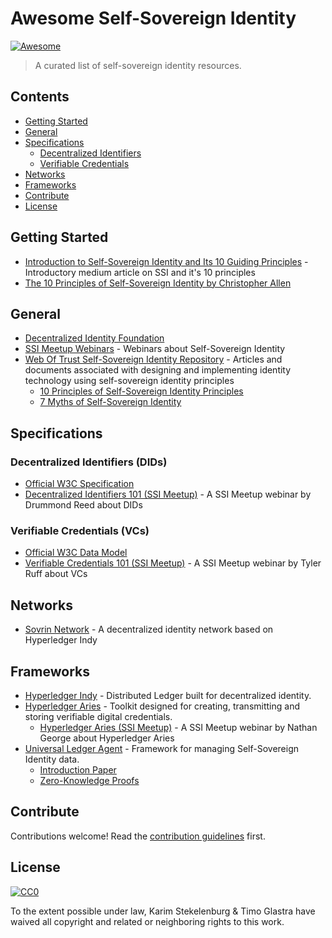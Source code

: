 # Awesome Self-Sovereign Identity

[![Awesome](https://awesome.re/badge.svg)](https://awesome.re)

> A curated list of self-sovereign identity resources.

## Contents

- [Getting Started](#getting-started)
- [General](#general)
- [Specifications](#specifications)
  - [Decentralized Identifiers](#decentralized-identifiers-dids)
  - [Verifiable Credentials](#verifiable-credentials-vcs)
- [Networks](#networks)
- [Frameworks](#frameworks)
- [Contribute](#contribute)
- [License](#license)

## Getting Started

- [Introduction to Self-Sovereign Identity and Its 10 Guiding Principles](https://medium.com/metadium/introduction-to-self-sovereign-identity-and-its-10-guiding-principles-97c1ba603872) - Introductory medium article on SSI and it's 10 principles
- [The 10 Principles of Self-Sovereign Identity by Christopher Allen](https://wiki.p2pfoundation.net/Self-Sovereign_Identity#Ten_Principles_of_Self-Sovereign_Identity)

## General

- [Decentralized Identity Foundation](https://identity.foundation)
- [SSI Meetup Webinars](https://ssimeetup.org/blog) - Webinars about Self-Sovereign Identity
- [Web Of Trust Self-Sovereign Identity Repository](https://github.com/WebOfTrustInfo/self-sovereign-identity) - Articles and documents associated with designing and implementing identity technology using self-sovereign identity principles
  - [10 Principles of Self-Sovereign Identity Principles](https://github.com/WebOfTrustInfo/self-sovereign-identity/blob/master/self-sovereign-identity-principles.md)
  - [7 Myths of Self-Sovereign Identity](https://github.com/WebOfTrustInfo/self-sovereign-identity/blob/master/7-myths-of-self-sovereign-identity.md)

## Specifications

### Decentralized Identifiers (DIDs)

- [Official W3C Specification](https://w3c-ccg.github.io/did-spec/)
- [Decentralized Identifiers 101 (SSI Meetup)](https://ssimeetup.org/decentralized-identifiers-did-fundamental-block-self-sovereign-identity-drummond-reed-webinar-2/) - A SSI Meetup webinar by Drummond Reed about DIDs

### Verifiable Credentials (VCs)

- [Official W3C Data Model](https://www.w3.org/TR/vc-data-model/)
- [Verifiable Credentials 101 (SSI Meetup)](https://ssimeetup.org/verifiable-credentials-101-ssi-tyler-ruff-webinar-11/) - A SSI Meetup webinar by Tyler Ruff about VCs

## Networks

- [Sovrin Network](https://sovrin.org/) - A decentralized identity network based on Hyperledger Indy

## Frameworks

- [Hyperledger Indy](https://www.hyperledger.org/projects/hyperledger-indy) - Distributed Ledger built for decentralized identity.
- [Hyperledger Aries](https://www.hyperledger.org/projects/aries) - Toolkit designed for creating, transmitting and storing verifiable digital credentials.
  - [Hyperledger Aries (SSI Meetup)](https://ssimeetup.org/hyperledger-aries-open-source-interoperable-identity-solutions-nathan-george-webinar-30/) - A SSI Meetup webinar by Nathan George about Hyperledger Aries
- [Universal Ledger Agent](https://github.com/rabobank-blockchain/universal-ledger-agent) - Framework for managing Self-Sovereign Identity data.
  - [Introduction Paper](https://github.com/WebOfTrustInfo/rwot8-barcelona/blob/master/topics-and-advance-readings/universal-ledger-agent.md)
  - [Zero-Knowledge Proofs](https://github.com/WebOfTrustInfo/rwot9-prague/blob/master/topics-and-advance-readings/zero-knowledge-proofs-and-vc-in-social-housing.md)

## Contribute

Contributions welcome! Read the [contribution guidelines](contributing.md) first.

## License

[![CC0](https://mirrors.creativecommons.org/presskit/buttons/88x31/svg/cc-zero.svg)](https://creativecommons.org/publicdomain/zero/1.0)

To the extent possible under law, Karim Stekelenburg &amp; Timo Glastra have waived all copyright and
related or neighboring rights to this work.
